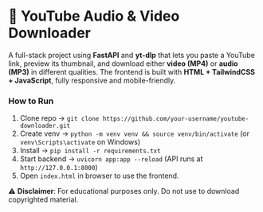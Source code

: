 # 🎥 YouTube Audio & Video Downloader

A full-stack project using **FastAPI** and **yt-dlp** that lets you paste a YouTube link, preview its thumbnail, and download either **video (MP4)** or **audio (MP3)** in different qualities. The frontend is built with **HTML + TailwindCSS + JavaScript**, fully responsive and mobile-friendly.

### How to Run

1. Clone repo → `git clone https://github.com/your-username/youtube-downloader.git`
2. Create venv → `python -m venv venv && source venv/bin/activate` (or `venv\Scripts\activate` on Windows)
3. Install → `pip install -r requirements.txt`
4. Start backend → `uvicorn app:app --reload` (API runs at `http://127.0.0.1:8000`)
5. Open `index.html` in browser to use the frontend.

⚠️ **Disclaimer**: For educational purposes only. Do not use to download copyrighted material.
